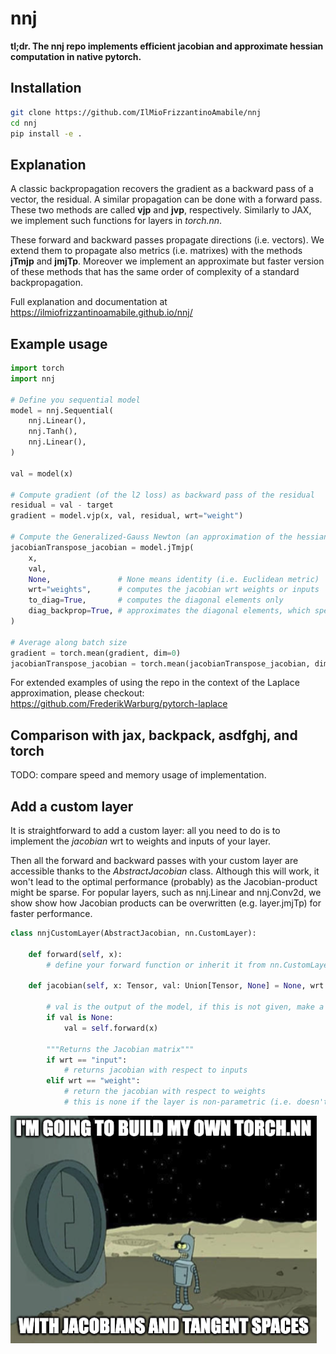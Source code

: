 # nnj

**tl;dr. The nnj repo implements efficient jacobian and approximate hessian computation in native pytorch.**

## Installation

```bash
git clone https://github.com/IlMioFrizzantinoAmabile/nnj
cd nnj
pip install -e .
```

## Explanation

A classic backpropagation recovers the gradient as a backward pass of a vector, the residual. A similar propagation can be done with a forward pass. 
These two methods are called **vjp** and **jvp**, respectively. Similarly to JAX, we implement such functions for layers in *torch.nn*.

These forward and backward passes propagate directions (i.e. vectors). We extend them to propagate also metrics (i.e. matrixes) with the methods **jTmjp** and **jmjTp**.
Moreover we implement an approximate but faster version of these methods that has the same order of complexity of a standard backpropagation.

Full explanation and documentation at https://ilmiofrizzantinoamabile.github.io/nnj/


## Example usage

```python
import torch
import nnj

# Define you sequential model
model = nnj.Sequential(
    nnj.Linear(),
    nnj.Tanh(),
    nnj.Linear(),
)

val = model(x)

# Compute gradient (of the l2 loss) as backward pass of the residual
residual = val - target
gradient = model.vjp(x, val, residual, wrt="weight")

# Compute the Generalized-Gauss Newton (an approximation of the hessian) as a backward pass of the Euclidean metric
jacobianTranspose_jacobian = model.jTmjp(
    x, 
    val,
    None,               # None means identity (i.e. Euclidean metric)
    wrt="weights",      # computes the jacobian wrt weights or inputs
    to_diag=True,       # computes the diagonal elements only
    diag_backprop=True, # approximates the diagonal elements, which speeds up the computations
)

# Average along batch size
gradient = torch.mean(gradient, dim=0)
jacobianTranspose_jacobian = torch.mean(jacobianTranspose_jacobian, dim=0)
```

For extended examples of using the repo in the context of the Laplace approximation, please checkout: https://github.com/FrederikWarburg/pytorch-laplace


## Comparison with jax, backpack, asdfghj, and torch

TODO: compare speed and memory usage of implementation.


## Add a custom layer

It is straightforward to add a custom layer: all you need to do is to implement the *jacobian* wrt to weights and inputs of your layer. 

Then all the forward and backward passes with your custom layer are accessible thanks to the *AbstractJacobian* class. 
Although this will work, it won't lead to the optimal performance (probably) as the Jacobian-product might be sparse. For popular layers, such as nnj.Linear and nnj.Conv2d, we show show how Jacobian products can be overwritten (e.g. layer.jmjTp) for faster performance. 

```python
class nnjCustomLayer(AbstractJacobian, nn.CustomLayer):

    def forward(self, x):
        # define your forward function or inherit it from nn.CustomLayer

    def jacobian(self, x: Tensor, val: Union[Tensor, None] = None, wrt: Literal["input", "weight"] = "input") -> Tensor:

        # val is the output of the model, if this is not given, make a forward pass
        if val is None:
            val = self.forward(x)

        """Returns the Jacobian matrix"""
        if wrt == "input":            
            # returns jacobian with respect to inputs
        elif wrt == "weight":
            # return the jacobian with respect to weights
            # this is none if the layer is non-parametric (i.e. doesn't have learnable weights)
```

![Bender](https://github.com/IlMioFrizzantinoAmabile/nnj/blob/main/docs/source/_static/images/Bender.png)
